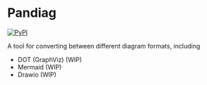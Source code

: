 # Pandiag

[![PyPI](https://img.shields.io/pypi/v/pandiag)](https://pypi.org/project/pandiag)

A tool for converting between different diagram formats, including

- DOT (GraphViz) (WIP)
- Mermaid (WIP)
- Drawio (WIP)
